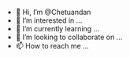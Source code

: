 - 👋 Hi, I’m @Chetuandan
- 👀 I’m interested in ...
- 🌱 I’m currently learning ...
- 💞️ I’m looking to collaborate on ...
- 📫 How to reach me ...

<!---
Chetuandan/Chetuandan is a ✨ special ✨ repository because its `README.md` (this file) appears on your GitHub profile.
You can click the Preview link to take a look at your changes.
--->
